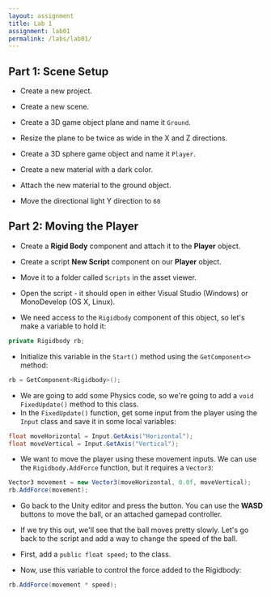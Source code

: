 ```yaml
---
layout: assignment
title: Lab 1
assignment: lab01
permalink: /labs/lab01/
---
```




## Part 1: Scene Setup

- Create a new project.
- Create a new scene.

- Create a 3D game object plane and name it `Ground`.
- Resize the plane to be twice as wide in the X and Z directions.
- Create a 3D sphere game object and name it `Player`.

- Create a new material with a dark color.
- Attach the new material to the ground object.

- Move the directional light Y direction to `60`


## Part 2: Moving the Player

- Create a **Rigid Body** component and attach it to the **Player** object.

- Create a script **New Script** component on our **Player** object.
- Move it to a folder called `Scripts` in the asset viewer.

- Open the script - it should open in either Visual Studio (Windows) or MonoDevelop (OS X, Linux).

- We need access to the `Rigidbody` component of this object, so let's make a variable to hold it:

```csharp
private Rigidbody rb;
```

- Initialize this variable in the `Start()` method using the `GetComponent<>` method:

```csharp
rb = GetComponent<Rigidbody>();
```

- We are going to add some Physics code, so we're going to add a `void FixedUpdate()` method to this class.
- In the `FixedUpdate()` function, get some input from the player using the `Input` class and save it in some local variables:

```csharp
float moveHorizontal = Input.GetAxis("Horizontal");
float moveVertical = Input.GetAxis("Vertical");
```

- We want to move the player using these movement inputs. We can use the `Rigidbody.AddForce` function, but it requires a `Vector3`:

```csharp
Vector3 movement = new Vector3(moveHorizontal, 0.0f, moveVertical);
rb.AddForce(movement);
```

- Go back to the Unity editor and press the <span class="oi oi-media-play"></span> button.
  You can use the **WASD** buttons to move the ball, or an attached gamepad controller.

- If we try this out, we'll see that the ball moves pretty slowly.
  Let's go back to the script and add a way to change the speed of the ball.
- First, add a `public float speed;` to the class.
- Now, use this variable to control the force added to the Rigidbody:

```csharp
rb.AddForce(movement * speed);
```
